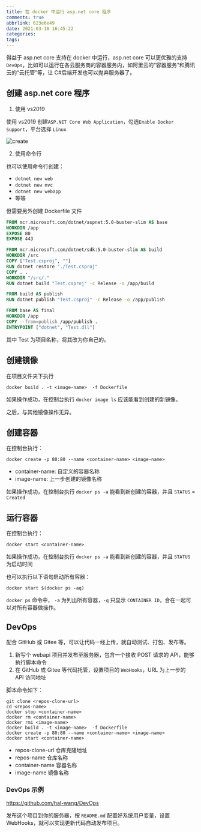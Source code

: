 ```yaml
---
title: 在 docker 中运行 asp.net core 程序
comments: true
abbrlink: 623e6e49
date: 2021-03-10 16:45:22
categories:
tags:
---
```


得益于 asp.net core 支持在 docker 中运行，asp.net core 可以更优雅的支持 `DevOps`，比如可以运行在各云服务商的容器服务内，如阿里云的“容器服务”和腾讯云的“云托管”等，让 C#后端开发也可以抛弃服务器了。

<!--more-->

## 创建 asp.net core 程序

1. 使用 vs2019

使用 vs2019 创建`ASP.NET Core Web Application`，勾选`Enable Docker Support`，平台选择 `Linux`

![create](./create.png)

2. 使用命令行

也可以使用命令行创建：

- `dotnet new web`
- `dotnet new mvc`
- `dotnet new webapp`
- 等等

但需要另外创建 Dockerfile 文件

```dockerfile
FROM mcr.microsoft.com/dotnet/aspnet:5.0-buster-slim AS base
WORKDIR /app
EXPOSE 80
EXPOSE 443

FROM mcr.microsoft.com/dotnet/sdk:5.0-buster-slim AS build
WORKDIR /src
COPY ["Test.csproj", ""]
RUN dotnet restore "./Test.csproj"
COPY . .
WORKDIR "/src/."
RUN dotnet build "Test.csproj" -c Release -o /app/build

FROM build AS publish
RUN dotnet publish "Test.csproj" -c Release -o /app/publish

FROM base AS final
WORKDIR /app
COPY --from=publish /app/publish .
ENTRYPOINT ["dotnet", "Test.dll"]
```

其中 Test 为项目名称，将其改为你自己的。

## 创建镜像

在项目文件夹下执行

```
docker build . -t <image-name>  -f Dockerfile
```

如果操作成功，在控制台执行 `docker image ls` 应该能看到创建的新镜像。

之后，与其他镜像操作无异。

## 创建容器

在控制台执行：

```
docker create -p 80:80 --name <container-name> <image-name>
```

- container-name: 自定义的容器名称
- image-name: 上一步创建的镜像名称

如果操作成功，在控制台执行 `docker ps -a` 能看到新创建的容器，并且 `STATUS` = `Created`

## 运行容器

在控制台执行：

```
docker start <container-name>
```

如果操作成功，在控制台执行 `docker ps -a` 能看到新创建的容器，并且 `STATUS` 为启动时间

也可以执行以下语句启动所有容器：

```
docker start $(docker ps -aq)
```

`docker ps` 命令中， `-a` 为列出所有容器，`-q` 只显示 `CONTAINER ID`，合在一起可以对所有容器做操作。

## DevOps

配合 GitHub 或 Gitee 等，可以让代码一经上传，就自动测试、打包、发布等。

1. 新写个 webapi 项目并发布至服务器，包含一个接收 POST 请求的 API，能够执行脚本命令
2. 在 GitHub 或 Gitee 等代码托管，设置项目的 `WebHooks`，URL 为上一步的 API 访问地址

脚本命令如下：

```
git clone <repos-clone-url>
cd <repos-name>
docker stop <container-name>
docker rm <container-name>
docker rmi <image-name>
docker build . -t <image-name>  -f Dockerfile
docker create -p 80:80 --name <container-name> <image-name>
docker start <container-name>
```

- repos-clone-url 仓库克隆地址
- repos-name 仓库名称
- container-name 容器名称
- image-name 镜像名称

### DevOps 示例

<https://github.com/hal-wang/DevOps>

发布这个项目到你的服务器，按 `README.md` 配置好系统用户变量，设置 WebHooks，就可以实现更新代码自动发布项目。
